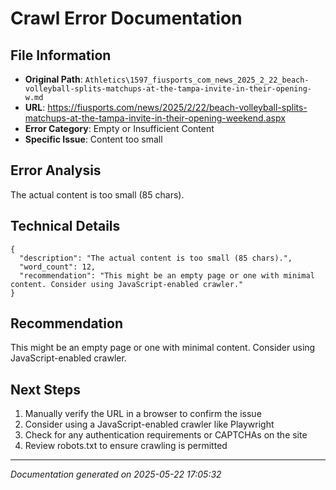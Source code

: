 # Crawl Error Documentation

## File Information
- **Original Path**: `Athletics\1597_fiusports_com_news_2025_2_22_beach-volleyball-splits-matchups-at-the-tampa-invite-in-their-opening-w.md`
- **URL**: https://fiusports.com/news/2025/2/22/beach-volleyball-splits-matchups-at-the-tampa-invite-in-their-opening-weekend.aspx
- **Error Category**: Empty or Insufficient Content
- **Specific Issue**: Content too small

## Error Analysis
The actual content is too small (85 chars).

## Technical Details
```
{
  "description": "The actual content is too small (85 chars).",
  "word_count": 12,
  "recommendation": "This might be an empty page or one with minimal content. Consider using JavaScript-enabled crawler."
}
```

## Recommendation
This might be an empty page or one with minimal content. Consider using JavaScript-enabled crawler.

## Next Steps
1. Manually verify the URL in a browser to confirm the issue
2. Consider using a JavaScript-enabled crawler like Playwright
3. Check for any authentication requirements or CAPTCHAs on the site
4. Review robots.txt to ensure crawling is permitted

---
*Documentation generated on 2025-05-22 17:05:32*
